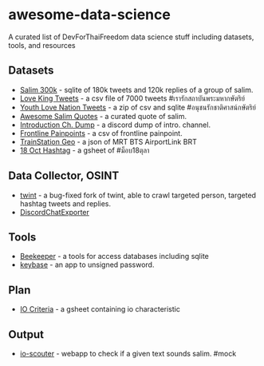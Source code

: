 # awesome-data-science
A curated list of DevForThaiFreedom data science stuff including datasets, tools, and resources 

## Datasets
* [Salim 300k](https://keybase.pub/nimmanarati/DevForThaiFreedom/salim_tweet/) - sqlite of 180k tweets and 120k replies of a group of salim.
* [Love King Tweets](https://discord.com/channels/767276359373815809/767311934331813888/768152289856192543) - a csv file of 7000 tweets #เรารักสถาบันพระมหากษัตริย์
* [Youth Love Nation Tweets](https://discord.com/channels/767276359373815809/767311934331813888/767822579582238751) - a zip of csv and sqlite #อนุชนรักชาติศาสน์กษัตริย์
* [Awesome Salim Quotes](https://github.com/narze/awesome-salim-quotes) - a curated quote of salim.
* [Introduction Ch. Dump](https://discord.com/channels/767276359373815809/767311934331813888/767801026698674198) - a discord dump of intro. channel.
* [Frontline Painpoints](https://discord.com/channels/767276359373815809/767311934331813888/767608522509647894) - a csv of frontline painpoint.
* [TrainStation Geo](https://discord.com/channels/767276359373815809/767311934331813888/767456138538123304) - a json of MRT BTS AirportLink BRT
* [18 Oct Hashtag](https://discord.com/channels/767276359373815809/767311934331813888/767326422896214026) - a gsheet of #ม็อบ18ตุลา 

## Data Collector, OSINT
* [twint](https://github.com/nimmanarati/twint/) - a bug-fixed fork of twint, able to crawl targeted person, targeted hashtag tweets and replies.
* [DiscordChatExporter](https://github.com/Tyrrrz/DiscordChatExporter)

## Tools
* [Beekeeper](https://www.beekeeperstudio.io/) - a tools for access databases including sqlite
* [keybase](https://keybase.io) - an app to unsigned password.


## Plan
* [IO Criteria](https://docs.google.com/spreadsheets/d/1-maSqkwuxWDObSF9D9S6MiafWA1e32piNgICL8144a8/edit#gid=288300224) - a gsheet containing io characteristic

## Output
* [io-scouter](https://io-scouter.herokuapp.com/) - webapp to check if a given text sounds salim. #mock

